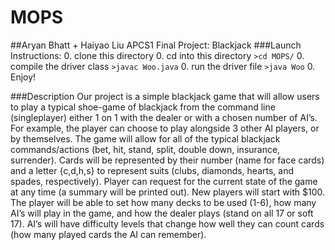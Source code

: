 # MOPS
##Aryan Bhatt + Haiyao Liu APCS1 Final Project: Blackjack
###Launch Instructions:
0. clone this directory 
0. cd into this directory `>cd MOPS/`
0. compile the driver class `>javac Woo.java`
0. run the driver file `>java Woo`
0. Enjoy!

###Description
Our project is a simple blackjack game that will allow users to play a typical shoe-game of blackjack from the command line (singleplayer) either 1 on 1 with the dealer or with a chosen number of AI’s. For example, the player can choose to play alongside 3 other AI players, or by themselves.
The game will allow for all of the typical blackjack commands/actions (bet, hit, stand, split, double down, insurance, surrender).
Cards will be represented by their number (name for face cards) and a letter {c,d,h,s} to represent suits (clubs, diamonds, hearts, and spades, respectively).
Player can request for the current state of the game at any time (a summary will be printed out).
New players will start with $100.
The player will be able to set how many decks to be used (1-6), how many AI’s will play in the game, and how the dealer plays (stand on all 17 or soft 17).
AI’s will have difficulty levels that change how well they can count cards (how many played cards the AI can remember).
